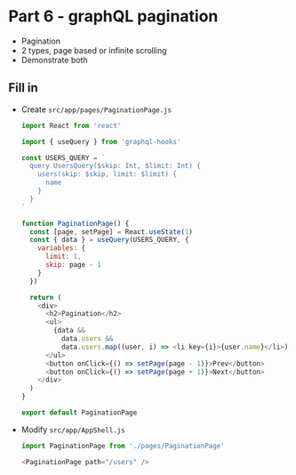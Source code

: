 # Part 6 - graphQL pagination

- Pagination
- 2 types, page based or infinite scrolling
- Demonstrate both

## Fill in
- Create `src/app/pages/PaginationPage.js`
  ```js
  import React from 'react'

  import { useQuery } from 'graphql-hooks'

  const USERS_QUERY = `
    query UsersQuery($skip: Int, $limit: Int) {
      users(skip: $skip, limit: $limit) {
        name
      }
    }
  `

  function PaginationPage() {
    const [page, setPage] = React.useState(1)
    const { data } = useQuery(USERS_QUERY, {
      variables: {
        limit: 1,
        skip: page - 1
      }
    })

    return (
      <div>
        <h2>Pagination</h2>
        <ul>
          {data &&
            data.users &&
            data.users.map((user, i) => <li key={i}>{user.name}</li>)}
        </ul>
        <button onClick={() => setPage(page - 1)}>Prev</button>
        <button onClick={() => setPage(page + 1)}>Next</button>
      </div>
    )
  }

  export default PaginationPage
  ```

- Modify `src/app/AppShell.js`
  ```js
  import PaginationPage from './pages/PaginationPage'

  <PaginationPage path="/users" />
  ```
